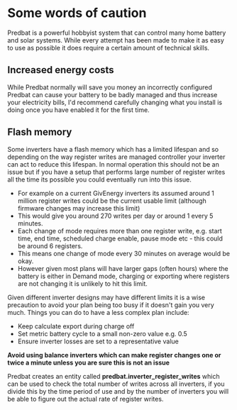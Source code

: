 # Some words of caution

Predbat is a powerful hobbyist system that can control many home battery and solar systems. While every attempt has been made to make it as easy to use as possible it does require
a certain amount of technical skills.

## Increased energy costs

While Predbat normally will save you money an incorrectly configured Predbat can cause your battery to be badly managed and thus increase your electricity bills, I'd recommend carefully changing what you install is doing
once you have enabled it for the first time.

## Flash memory

Some inverters have a flash memory which has a limited lifespan and so depending on the way register writes are managed controller your inverter can act to reduce this lifespan.
In normal operation this should not be an issue but if you have a setup that performs large number of register writes all the time its possible you could eventually run into
this issue.

- For example on a current GivEnergy inverters its assumed around 1 million register writes could be the current usable limit (although firmware changes may increase this limit)
- This would give you around 270 writes per day or around 1 every 5 minutes.
- Each change of mode requires more than one register write, e.g. start time, end time, scheduled charge enable, pause mode etc - this could be around 6 registers.
- This means one change of mode every 30 minutes on average would be okay.
- However given most plans will have larger gaps (often hours) where the battery is either in Demand mode, charging or exporting where registers are not changing it is unlikely to hit this limit.

Given different inverter designs may have different limits it is a wise precaution to avoid your plan being too busy if it doesn't gain you very much.
Things you can do to have a less complex plan include:

- Keep calculate export during charge off
- Set metric battery cycle to a small non-zero value e.g. 0.5
- Ensure inverter losses are set to a representative value

**Avoid using balance inverters which can make register changes one or twice a minute unless you are sure this is not an issue**

Predbat creates an entity called **predbat.inverter_register_writes** which can be used to check the total number of writes across all inverters, if you divide this by the time period of use
and by the number of inverters you will be able to figure out the actual rate of register writes.
